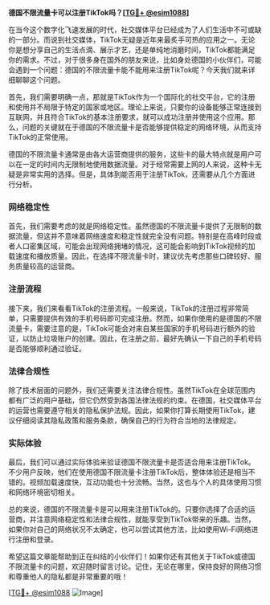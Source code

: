 **德国不限流量卡可以注册TikTok吗？[[TG💪+ @esim1088](https://t.me/s/esim1088)]**

在当今这个数字化飞速发展的时代，社交媒体平台已经成为了人们生活中不可或缺的一部分。而说到社交媒体，TikTok无疑是近年来最炙手可热的应用之一。无论你是想分享自己的生活点滴、展示才艺，还是单纯地消磨时间，TikTok都能满足你的需求。不过，对于很多身在国外的朋友来说，比如身处德国的小伙伴们，可能会遇到一个问题：德国的不限流量卡能不能用来注册TikTok呢？今天我们就来详细聊聊这个问题。

首先，我们需要明确一点，那就是TikTok作为一个国际化的社交平台，它的注册和使用并不局限于特定的国家或地区。理论上来说，只要你的设备能够正常连接到互联网，并且符合TikTok的基本注册要求，就可以成功注册并使用这个应用。那么，问题的关键就在于德国的不限流量卡是否能够提供稳定的网络环境，从而支持TikTok的正常使用。

德国的不限流量卡通常是由各大运营商提供的服务，这些卡的最大特点就是用户可以在一定的时间内无限制地使用数据流量。对于经常需要上网的人来说，这种卡无疑是非常实用的选择。但是，具体到能否用于注册TikTok，还需要从几个方面进行分析。

### 网络稳定性

首先，我们需要考虑的就是网络稳定性。虽然德国的不限流量卡提供了无限制的数据流量，但这并不意味着网络速度和稳定性就完全没有问题。特别是在高峰时段或者人口密集区域，可能会出现网络拥堵的情况，这可能会影响到TikTok视频的加载速度和播放质量。因此，在选择不限流量卡时，建议优先考虑那些口碑较好、服务质量较高的运营商。

### 注册流程

接下来，我们来看看TikTok的注册流程。一般来说，TikTok的注册过程非常简单，只需要提供有效的手机号码即可完成注册。然而，如果你使用的是德国的不限流量卡，需要注意的是，TikTok可能会对来自某些国家的手机号码进行额外的验证，以防止垃圾账户的创建。因此，在注册之前，最好先确认一下自己的手机号码是否能够顺利通过验证。

### 法律合规性

除了技术层面的问题外，我们还需要关注法律合规性。虽然TikTok在全球范围内都有广泛的用户基础，但它仍然受到各国法律法规的约束。在德国，社交媒体平台的运营也需要遵守相关的隐私保护法规。因此，如果你打算长期使用TikTok，建议仔细阅读其隐私政策和服务条款，确保自己的行为符合当地的法律规定。

### 实际体验

最后，我们可以通过实际体验来验证德国不限流量卡是否适合用来注册TikTok。不少用户反映，他们在使用德国不限流量卡注册TikTok后，整体体验还是相当不错的。视频加载速度快，互动功能也十分流畅。当然，这也与个人的具体使用习惯和网络环境密切相关。

总的来说，德国的不限流量卡是可以用来注册TikTok的。只要你选择了合适的运营商，并注意网络稳定性和法律合规性，就能享受到TikTok带来的乐趣。当然，如果你对自己的网络状况不太确定，也可以尝试其他方法，比如使用Wi-Fi网络进行注册和登录。

希望这篇文章能帮助到正在纠结的小伙伴们！如果你还有其他关于TikTok或德国不限流量卡的问题，欢迎随时留言讨论。记住，无论在哪里，保持良好的网络习惯和尊重他人的隐私都是非常重要的哦！

[[TG💪+ @esim1088](https://t.me/s/esim1088) ![Image](https://i.postimg.cc/4NQfJmqS/Snipaste-2025-05-13-00-14-12.png)]